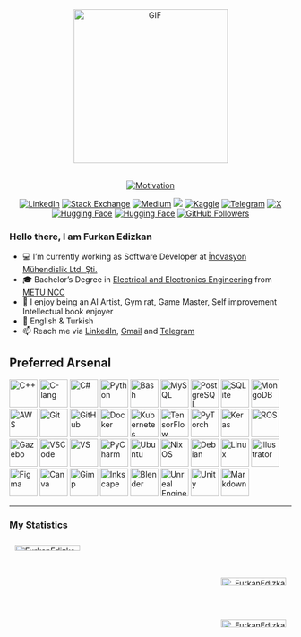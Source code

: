 <!--GIF-->
<div align=center>
    <img align="center" alt="GIF" src="https://media4.giphy.com/media/pNx09ajeVCJ3O/giphy.gif?cid=790b7611c62114dde22573a45ab9cb38630fd3c4be7b29f3&rid=giphy.gif&ct=g" alt="Guts" height=275/>
</div>
<br>

<!--Typing-->
<p align="center">
  <a href="https://git.io/typing-svg"><img src="https://readme-typing-svg.herokuapp.com?font=Roboto+&size=25&duration=4000&pause=800&color=7B7B7B&center=true&multiline=true&width=500&height=35&lines=I+Must+Keep+Going..." alt="Motivation" /></a>
  <!-- <a href="https://git.io/typing-svg"><img src="https://readme-typing-svg.herokuapp.com?font=Roboto+&size=25&duration=3500&pause=700&color=7B7B7B&center=true&multiline=true&width=500&height=35&lines=Software+Developer" alt="About me" /></a> -->
</p>

<!--TODO: Add Fiverr-->
<!--TODO: Add Upwork-->
<!--TODO: Add Ko-fi-->
<!--TODO: Add Patreon-->
<!--TODO: Add Linktree-->
<!--TODO: Add civitai-->
<!--TODO: Add stackshare-->
<!--TODO: Add Binance-->
<!--TODO: Add behance-->
<!--TODO: Add hackerrank-->
<!--TODO: Add leetcode-->
<!--TODO: Add Reddit>
<!--TODO: Add stackoverflow>
<!--TODO: Add coursera>
<!--TODO: Add edx>
<!--TODO: Add udemy -->
<!--TODO: Add Cuda-->
<!--TODO: Add Steam-->
<!--TODO: Add Spotify-->

<!--My socials-->
<div align=center>
        <a href="https://www.linkedin.com/in/furkan-edizkan-8946a5195/"><img src="https://img.shields.io/badge/Linkedin-0077b5?style=flat&logo=linkedin" alt="LinkedIn" /></a>
        <a href="https://stackoverflow.com/users/14896772/furkan-edizkan"><img src="https://img.shields.io/badge/Stackoverflow-8C5520?style=flat&logo=stackoverflow&logoColor=D57011" alt="Stack Exchange" /></a>
        <a href="https://medium.com/@furkandedizkan"><img src="https://img.shields.io/badge/Medium-12100E?&logo=medium&logoColor=white" alt="Medium"/></a>
        <a href="mailto:furkandedizkan@gmail.com"><img src="https://img.shields.io/badge/Gmail-D14836?&logo=gmail&logoColor=white" /></a>
        <a href="https://www.kaggle.com/furkanedizkan"><img src="https://img.shields.io/badge/Kaggle-000000?&logo=Kaggle&logoColor=white" alt="Kaggle"/></a>
        <a href="https://t.me/FurkanEdizkan"><img src="https://img.shields.io/badge/Telegram-0088cc?style=flat&logo=telegram" alt="Telegram" /></a>
        <a href="https://x.com/furkanedizkan"><img src="https://img.shields.io/twitter/url?url=https%3A%2F%2Fx.com%2Ffurkanedizkan" alt="X" /></a>
        <a href="https://huggingface.co/JanBartOlivia"><img src="https://img.shields.io/badge/%F0%9F%A4%97%20Hugging%20Face--blue" alt="Hugging Face" /></a>
        <a href="https://tr.pinterest.com/JanBartOlivia/"><img src="https://img.shields.io/badge/%F0%9F%96%8C%20Pinterest%20--red" alt="Hugging Face" /></a>
        <a href="https://github.com/FurkanEdizkan"><img src="https://img.shields.io/github/followers/FurkanEdizkan?style=social" alt="GitHub Followers" /></a>
</div>

<!--TODO: Add sponsoring 
  https://github.com/sponsors/accounts
  <div align=left>
  <a href="https://www.linkedin.com/in/furkan-edizkan-8946a5195/"><img src="https://img.shields.io/badge/sponsor-30363D?style=for-the-badge&logo=GitHub-Sponsors&logoColor=#EA4AAA" alt="LinkedIn" /></a>
  </div>

-->

<!--My profile-->
### Hello there, I am Furkan Edizkan
- 💻 I’m currently working as Software Developer at [İnovasyon Mühendislik Ltd. Şti.](https://www.linkedin.com/company/inovasyonmuhendislik/?originalSubdomain=en)
- 🎓 Bachelor’s Degree in [Electrical and Electronics Engineering](https://ncc.metu.edu.tr/eee/home) from [METU NCC](https://ncc.metu.edu.tr/)
- :muscle: I enjoy being an AI Artist, Gym rat, Game Master, Self improvement Intellectual book enjoyer
- 💬 English & Turkish
- 📫 Reach me via [LinkedIn](https://www.linkedin.com/in/furkan-edizkan-8946a5195/), [Gmail](mailto:furkandedizkan@gmail.com) and [Telegram](https://t.me/FurkanEdizkan)

<link rel="stylesheet" type='text/css' href="https://cdn.jsdelivr.net/gh/devicons/devicon@latest/devicon.min.css" />

<!--My arsenal-->
## Preferred Arsenal
<!--TODO: add all images locally-->
<!--TODO: add custom logos for my arsenal-->
<!--TODO: Commented part will be open after I'am comfortable to say I am decent at them.-->

<div align=left>
  <!-- Programming Languages -->
  <a href="https://isocpp.org/"><img src="https://cdn.jsdelivr.net/gh/devicons/devicon@latest/icons/cplusplus/cplusplus-original.svg" alt="C++" width="50" height="50"/></a>
  <a href="https://isocpp.org/"><img src="https://cdn.jsdelivr.net/gh/devicons/devicon@latest/icons/c/c-original.svg" alt="C-lang" width="50" height="50"/></a>
  <a href="https://learn.microsoft.com/en-us/dotnet/csharp/"><img src="https://cdn.jsdelivr.net/gh/devicons/devicon@latest/icons/csharp/csharp-original.svg" alt="C#" width="50" height="50"/></a>
  <a href="https://www.python.org/"><img src="https://cdn.jsdelivr.net/gh/devicons/devicon@latest/icons/python/python-original.svg" alt="Python" width="50" height="50"/></a>
  <!-- Uncomment these if needed -->
  <!-- <a href="https://go.dev/"><img src="https://cdn.jsdelivr.net/gh/devicons/devicon@latest/icons/go/go-original-wordmark.svg" alt="Go" width="50" height="50"/></a> -->
  <!-- <a href="https://www.rust-lang.org/"><img src="https://cdn.jsdelivr.net/gh/devicons/devicon@latest/icons/rust/rust-original.svg" alt="Rust" width="50" height="50"/></a> -->
  <!-- <a href="https://julialang.org/"><img src="https://cdn.jsdelivr.net/gh/devicons/devicon@latest/icons/julia/julia-original.svg" alt="Julia" width="50" height="50"/></a> -->
  <!-- <a href="https://www.typescriptlang.org/"><img src="https://cdn.jsdelivr.net/gh/devicons/devicon@latest/icons/typescript/typescript-original.svg" alt="TypeScript" width="50" height="50"/></a> -->
  <!-- <a href="https://en.wikipedia.org/wiki/JavaScript"><img src="https://cdn.jsdelivr.net/gh/devicons/devicon@latest/icons/javascript/javascript-original.svg" alt="JavaScript" width="50" height="50"/></a> -->
  <!-- <a href="https://en.wikipedia.org/wiki/HTML"><img src="https://cdn.jsdelivr.net/gh/devicons/devicon@latest/icons/html5/html5-original.svg" alt="HTML" width=50 height=50 /></a> -->
  <!-- <a href="https://en.wikipedia.org/wiki/CSS"><img src="https://cdn.jsdelivr.net/gh/devicons/devicon@latest/icons/css3/css3-original.svg" alt="CSS" width=50 height=50 /></a> -->
  <a href="https://www.gnu.org/software/bash/"><img src="https://cdn.jsdelivr.net/gh/devicons/devicon@latest/icons/bash/bash-original.svg" alt="Bash" width="50" height="50"/></a>
  <!-- Databases -->
  <a href="https://www.mysql.com/"><img src="https://cdn.jsdelivr.net/gh/devicons/devicon@latest/icons/mysql/mysql-original.svg" alt="MySQL" width="50" height="50"/></a>
  <a href="https://www.postgresql.org/"><img src="https://cdn.jsdelivr.net/gh/devicons/devicon@latest/icons/postgresql/postgresql-original.svg" alt="PostgreSQL" width="50" height="50"/></a>
  <a href="https://www.sqlite.org/"><img src="https://cdn.jsdelivr.net/gh/devicons/devicon@latest/icons/sqlite/sqlite-original.svg" alt="SQLite" width="50" height="50"/></a>
  <a href="https://www.mongodb.com/"><img src="https://cdn.jsdelivr.net/gh/devicons/devicon@latest/icons/mongodb/mongodb-original.svg" alt="MongoDB" width="50" height="50"/></a>
  <!-- Cloud -->
  <a href="https://aws.amazon.com/?nc2=h_lg"><img src="https://cdn.jsdelivr.net/gh/devicons/devicon@latest/icons/amazonwebservices/amazonwebservices-original-wordmark.svg" alt="AWS" width="50" height="50"/></a>
  <!-- Uncomment these if needed -->
  <!-- <a href="https://azure.microsoft.com/en-gb"><img src="https://cdn.jsdelivr.net/gh/devicons/devicon@latest/icons/azure/azure-original.svg" alt="Azure" width="50" height="50"/></a> -->
  <!-- <a href="https://vercel.com/"><img src="https://cdn.jsdelivr.net/gh/devicons/devicon@latest/icons/vercel/vercel-original.svg" alt="Vercel" width="50" height="50"/></a> -->
  <!-- DevOps -->
  <a href="https://git-scm.com/"><img src="https://cdn.jsdelivr.net/gh/devicons/devicon@latest/icons/git/git-original.svg" alt="Git" width="50" height="50"/></a>
  <a href="https://github.com/"><img src="https://cdn.jsdelivr.net/gh/devicons/devicon@latest/icons/github/github-original-wordmark.svg" alt="GitHub" width="50" height="50"/></a>
  <a href="https://www.docker.com/"><img src="https://cdn.jsdelivr.net/gh/devicons/devicon@latest/icons/docker/docker-original.svg" alt="Docker" width="50" height="50"/></a>
  <a href="https://kubernetes.io/"><img src="https://cdn.jsdelivr.net/gh/devicons/devicon@latest/icons/kubernetes/kubernetes-original.svg" alt="Kubernetes" width="50" height="50"/></a>
  <!-- Uncomment these if needed -->
  <!-- <a href="https://podman.io/"><img src="https://cdn.jsdelivr.net/gh/devicons/devicon@latest/icons/podman/podman-original.svg" alt="Podman" width="50" height="50"/></a> -->
  <!-- <a href="https://www.terraform.io/"><img src="https://cdn.jsdelivr.net/gh/devicons/devicon@latest/icons/terraform/terraform-original.svg" alt="Terraform" width="50" height="50"/></a> -->
  <!-- <a href="https://www.rabbitmq.com/"><img src="https://cdn.jsdelivr.net/gh/devicons/devicon@latest/icons/rabbitmq/rabbitmq-original.svg" alt="RabbitMQ" width="50" height="50"/></a> -->
  <!-- <a href="https://grafana.com/"><img src="https://cdn.jsdelivr.net/gh/devicons/devicon@latest/icons/grafana/grafana-original.svg" alt="Grafana" width="50" height="50"/></a> -->
  <!-- <a href="https://grafana.com/"><img src="https://cdn.jsdelivr.net/gh/devicons/devicon@latest/icons/graphql/graphql-plain.svg" alt="GraphQL" width="50" height="50"/></a> -->
  <!-- <a href="https://www.jenkins.io/"><img src="https://cdn.jsdelivr.net/gh/devicons/devicon@latest/icons/jenkins/jenkins-original.svg" alt="Jenkins" width="50" height="50"/></a> -->
  <!-- ML and AI -->
  <a href="https://www.tensorflow.org/"><img src="https://cdn.jsdelivr.net/gh/devicons/devicon@latest/icons/tensorflow/tensorflow-original.svg" alt="TensorFlow" width="50" height="50"/></a>
  <a href="https://pytorch.org/"><img src="https://cdn.jsdelivr.net/gh/devicons/devicon@latest/icons/pytorch/pytorch-original.svg" alt="PyTorch" width="50" height="50"/></a>
  <a href="https://keras.io/"><img src="https://cdn.jsdelivr.net/gh/devicons/devicon@latest/icons/keras/keras-original-wordmark.svg" alt="Keras" width="50" height="50"/></a>
  <!-- Robotics and Simulation -->
  <a href="https://www.ros.org/"><img src="https://cdn.jsdelivr.net/gh/devicons/devicon@latest/icons/ros/ros-original.svg" alt="ROS" width="50" height="50"/></a>
  <a href="https://gazebosim.org/"><img src="https://cdn.jsdelivr.net/gh/devicons/devicon@latest/icons/gazebo/gazebo-original.svg" alt="Gazebo" width="50" height="50"/></a>
  <!-- Tools and Frameworks -->
  <!-- Core Frameworks -->
  <!-- <a href="https://nodejs.org/en"><img src="https://cdn.jsdelivr.net/gh/devicons/devicon@latest/icons/nodejs/nodejs-original.svg" alt="Node.js" width="50" height="50" /></a>
  <a href="https://react.dev/"><img src="https://cdn.jsdelivr.net/gh/devicons/devicon@latest/icons/react/react-original.svg" alt="React" width="50" height="50" /></a>
  <a href="https://nextjs.org/"><img src="https://cdn.jsdelivr.net/gh/devicons/devicon@latest/icons/nextjs/nextjs-original.svg" alt="Next.js" width="50" height="50" /></a>
  <a href="https://expressjs.com/"><img src="https://cdn.jsdelivr.net/gh/devicons/devicon@latest/icons/express/express-original.svg" alt="Express" width="50" height="50" /></a>
  <a href="https://tailwindcss.com/"><img src="https://cdn.jsdelivr.net/gh/devicons/devicon@latest/icons/tailwindcss/tailwindcss-original.svg" alt="TailwindCSS" width="50" height="50" /></a>
  <a href="https://sass-lang.com/"><img src="https://cdn.jsdelivr.net/gh/devicons/devicon@latest/icons/sass/sass-original.svg" alt="Sass" width="50" height="50" /></a>
  <a href="https://svelte.dev/"><img src="https://cdn.jsdelivr.net/gh/devicons/devicon@latest/icons/svelte/svelte-original.svg" alt="Svelte" width=50 height=50 /></a> -->
  <!-- <a href="https://getbootstrap.com/"><img src="https://cdn.jsdelivr.net/gh/devicons/devicon@latest/icons/bootstrap/bootstrap-original.svg" alt="Bootstrap" width="50" height="50"/></a> -->
  <!-- Python and Related Frameworks -->
  <!-- <a href="https://www.djangoproject.com/"><img src="https://cdn.jsdelivr.net/gh/devicons/devicon@latest/icons/django/django-plain-wordmark.svg" alt="Django" width="50" height="50" /></a>
  <a href="https://fastapi.tiangolo.com/"><img src="https://cdn.jsdelivr.net/gh/devicons/devicon@latest/icons/fastapi/fastapi-original.svg" alt="FastAPI" width="50" height="50" /></a>
  <a href="https://flask.palletsprojects.com/en/3.0.x/"><img src="https://cdn.jsdelivr.net/gh/devicons/devicon@latest/icons/flask/flask-original.svg" alt="Flask" width="50" height="50" /></a> -->
  <!-- Data and DevOps Tools -->
  <!-- <a href="https://spark.apache.org/"><img src="https://cdn.jsdelivr.net/gh/devicons/devicon@latest/icons/apachespark/apachespark-original.svg" alt="Spark" width="50" height="50" /></a>
  <a href="https://kafka.apache.org/"><img src="https://cdn.jsdelivr.net/gh/devicons/devicon@latest/icons/apachekafka/apachekafka-original.svg" alt="Kafka" width="50" height="50" /></a>
  <a href="https://www.rabbitmq.com/"><img src="https://cdn.jsdelivr.net/gh/devicons/devicon@latest/icons/rabbitmq/rabbitmq-original.svg" alt="RabbitMQ" width="50" height="50" /></a>
  <a href="https://grafana.com/"><img src="https://cdn.jsdelivr.net/gh/devicons/devicon@latest/icons/grafana/grafana-original.svg" alt="Grafana" width="50" height="50" /></a>
  <a href="https://grafana.com/"><img src="https://cdn.jsdelivr.net/gh/devicons/devicon@latest/icons/graphql/graphql-plain.svg" alt="GraphQL" width="50" height="50" /></a>
  <a href="https://www.postman.com/"><img src="https://cdn.jsdelivr.net/gh/devicons/devicon@latest/icons/postman/postman-original.svg" alt="Postman" width="50" height="50" /></a> -->
  <!-- .NET and Microsoft Technologies -->
  <!-- <a href="https://dotnet.microsoft.com/en-us/apps/aspnet"><img src="https://cdn.jsdelivr.net/gh/devicons/devicon@latest/icons/dotnetcore/dotnetcore-original.svg" alt=".NET" width="50" height="50" /></a>
  <a href="https://learn.microsoft.com/en-us/aspnet/core/blazor/?view=aspnetcore-8.0"><img src="https://cdn.jsdelivr.net/gh/devicons/devicon@latest/icons/blazor/blazor-original.svg" alt="Blazor" width="50" height="50" /></a> -->
  <!-- Web Servers and DevOps -->
  <!-- <a href="https://www.apache.org/"><img src="https://cdn.jsdelivr.net/gh/devicons/devicon@latest/icons/apache/apache-original.svg" alt="Apache" width="50" height="50" /></a>
  <a href="https://www.nginx.com/"><img src="https://cdn.jsdelivr.net/gh/devicons/devicon@latest/icons/nginx/nginx-original.svg" alt="Nginx" width="50" height="50" /></a>
  <a href="https://www.ansible.com/"><img src="https://cdn.jsdelivr.net/gh/devicons/devicon@latest/icons/ansible/ansible-original.svg" alt="Ansible" width="50" height="50" /></a> -->
  <!-- Editors and IDEs -->
  <a href="https://code.visualstudio.com/"><img src="https://cdn.jsdelivr.net/gh/devicons/devicon@latest/icons/vscode/vscode-original.svg" alt="VSCode" width="50" height="50" /></a>
  <a href="https://visualstudio.microsoft.com/"><img src="https://cdn.jsdelivr.net/gh/devicons/devicon@latest/icons/visualstudio/visualstudio-original.svg" alt="VS" width="50" height="50" /></a>
  <a href="https://www.jetbrains.com/pycharm/"><img src="https://cdn.jsdelivr.net/gh/devicons/devicon@latest/icons/pycharm/pycharm-original.svg" alt="PyCharm" width="50" height="50" /></a>
  <!-- Systems -->
  <a href="https://ubuntu.com/"><img src="https://cdn.jsdelivr.net/gh/devicons/devicon@latest/icons/ubuntu/ubuntu-original.svg" alt="Ubuntu" width="50" height="50"/></a>
  <a href="https://www.linux.org/"><img src="https://cdn.jsdelivr.net/gh/devicons/devicon@latest/icons/nixos/nixos-original.svg" alt="NixOS" width="50" height="50"/></a>
  <a href="https://www.debian.org/"><img src="https://cdn.jsdelivr.net/gh/devicons/devicon@latest/icons/debian/debian-original.svg" alt="Debian" width="50" height="50"/></a>
  <a href="https://www.linux.org/"><img src="https://cdn.jsdelivr.net/gh/devicons/devicon@latest/icons/linux/linux-original.svg" alt="Linux" width="50" height="50"/></a>
  <!-- Design -->
  <a href="https://www.adobe.com/products/illustrator.html"><img src="https://cdn.jsdelivr.net/gh/devicons/devicon@latest/icons/illustrator/illustrator-plain.svg" alt="Illustrator" width="50" height="50"/></a>
  <a href="https://www.figma.com/"><img src="https://cdn.jsdelivr.net/gh/devicons/devicon@latest/icons/figma/figma-original.svg" alt="Figma" width="50" height="50"/></a>
  <a href="https://www.canva.com/"><img src="https://cdn.jsdelivr.net/gh/devicons/devicon@latest/icons/canva/canva-original.svg" alt="Canva" width="50" height="50"/></a>
  <a href="https://www.gimp.org/"><img src="https://cdn.jsdelivr.net/gh/devicons/devicon@latest/icons/gimp/gimp-original.svg" alt="Gimp" width="50" height="50"/></a>
  <a href="https://inkscape.org/"><img src="https://cdn.jsdelivr.net/gh/devicons/devicon@latest/icons/inkscape/inkscape-original.svg" alt="Inkscape" width="50" height="50"/></a>
  <a href="https://www.blender.org/"><img src="https://cdn.jsdelivr.net/gh/devicons/devicon@latest/icons/blender/blender-original.svg" alt="Blender" width="50" height="50"/></a>
  <!-- Game Development -->
  <a href="https://www.unrealengine.com/en-US"><img src="https://cdn.jsdelivr.net/gh/devicons/devicon@latest/icons/unrealengine/unrealengine-original.svg" alt="Unreal Engine" width="50" height="50"/></a>
  <a href="https://unity.com/"><img src="https://cdn.jsdelivr.net/gh/devicons/devicon@latest/icons/unity/unity-original.svg" alt="Unity" width="50" height="50"/></a>
  <!-- Other -->
  <a href="https://www.markdownguide.org/"><img src="https://cdn.jsdelivr.net/gh/devicons/devicon@latest/icons/markdown/markdown-original.svg" alt="Markdown" width="50" height="50"/></a>
</div>

---

<!-- My statistics -->
<h3>My Statistics</h3>

<div style="display: flex; flex-wrap: wrap; width: 100%;">
  <!-- Top Left: Stats -->
  <div style="flex: 1; min-width: 300px; padding: 10px;">
    <img width="49%" src="https://github-readme-stats.vercel.app/api?username=FurkanEdizkan&count_private=true&show_icons=true&theme=dark" alt="FurkanEdizkan_Stats" />
  </div>
  <!-- Top Right: Commit Streak -->
  <div style="flex: 1; min-width: 300px; padding: 10px; text-align: right;">
    <img width="49%" src="https://github-readme-streak-stats.herokuapp.com/?user=FurkanEdizkan&&theme=dark" alt="FurkanEdizkan_Commit_Streak" />
  </div>
  <!-- Bottom Right: Most Used Languages -->
  <div style="flex: 1; min-width: 300px; padding: 10px; text-align: right;">
    <img width="49%" src="https://github-readme-stats.vercel.app/api/top-langs/?username=FurkanEdizkan&layout=compact&theme=dark" alt="FurkanEdizkan_Most_Used_Languages" />
  </div>
</div>